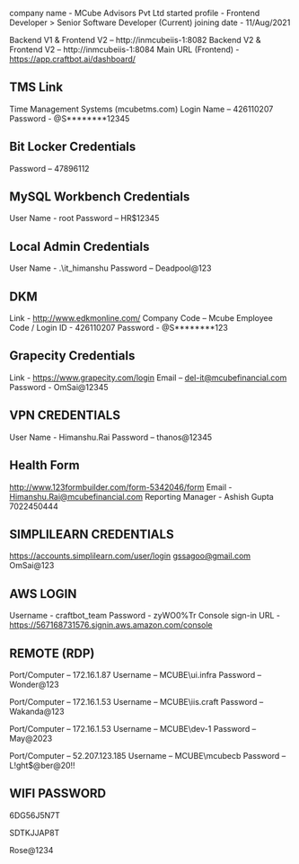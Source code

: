 company name - MCube Advisors Pvt Ltd
started profile - Frontend Developer > Senior Software Developer (Current)
joining date - 11/Aug/2021

Backend V1 & Frontend V2 – http://inmcubeiis-1:8082
Backend V2 & Frontend V2 – http://inmcubeiis-1:8084
Main URL (Frontend) - https://app.craftbot.ai/dashboard/

## TMS Link

Time Management Systems (mcubetms.com)
Login Name – 426110207
Password - @S**\*\*\*\***12345

## Bit Locker Credentials

Password – 47896112

## MySQL Workbench Credentials

User Name - root
Password – HR$12345

## Local Admin Credentials

User Name - .\it_himanshu
Password – Deadpool@123

## DKM

Link - http://www.edkmonline.com/
Company Code – Mcube
Employee Code / Login ID - 426110207
Password - @S**\*\*\*\***123

## Grapecity Credentials

Link - https://www.grapecity.com/login
Email – del-it@mcubefinancial.com
Password - OmSai@12345

## VPN CREDENTIALS

User Name - Himanshu.Rai
Password – thanos@12345

## Health Form

http://www.123formbuilder.com/form-5342046/form
Email - Himanshu.Rai@mcubefinancial.com
Reporting Manager - Ashish Gupta
7022450444

## SIMPLILEARN CREDENTIALS

https://accounts.simplilearn.com/user/login
gssagoo@gmail.com
OmSai@123

## AWS LOGIN

Username - craftbot_team
Password - zyWO0%Tr
Console sign-in URL - https://567168731576.signin.aws.amazon.com/console

## REMOTE (RDP)

Port/Computer – 172.16.1.87
Username – MCUBE\ui.infra
Password – Wonder@123

Port/Computer – 172.16.1.53
Username – MCUBE\iis.craft
Password – Wakanda@123

Port/Computer – 172.16.1.53
Username – MCUBE\dev-1
Password – May@2023

Port/Computer – 52.207.123.185
Username – MCUBE\mcubecb
Password – L!ght$@ber@20!!

## WIFI PASSWORD

6DG56J5N7T

SDTKJJAP8T

Rose@1234
